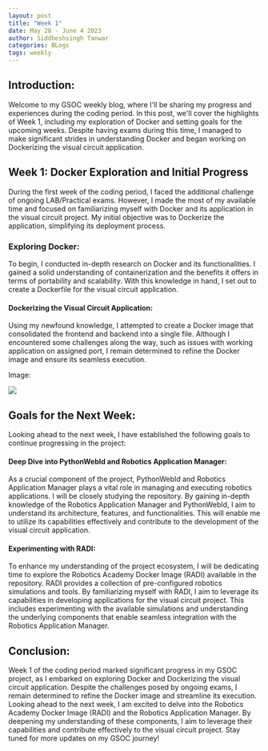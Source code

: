 ```yaml
---
layout: post
title: "Week 1"
date: May 28 - June 4 2023
author: Siddheshsingh Tanwar
categories: BLogs
tags: weekly
---
```


## Introduction:

Welcome to my GSOC weekly blog, where I'll be sharing my progress and experiences during the coding period. In this post, we'll cover the highlights of Week 1, including my exploration of Docker and setting goals for the upcoming weeks. Despite having exams during this time, I managed to make significant strides in understanding Docker and began working on Dockerizing the visual circuit application.

## Week 1: Docker Exploration and Initial Progress

During the first week of the coding period, I faced the additional challenge of ongoing LAB/Practical exams. However, I made the most of my available time and focused on familiarizing myself with Docker and its application in the visual circuit project. My initial objective was to Dockerize the application, simplifying its deployment process.

### Exploring Docker:

To begin, I conducted in-depth research on Docker and its functionalities. I gained a solid understanding of containerization and the benefits it offers in terms of portability and scalability. With this knowledge in hand, I set out to create a Dockerfile for the visual circuit application.

#### Dockerizing the Visual Circuit Application:

Using my newfound knowledge, I attempted to create a Docker image that consolidated the frontend and backend into a single file. Although I encountered some challenges along the way, such as issues with working application on assigned port, I remain determined to refine the Docker image and ensure its seamless execution.

Image:

![](https://hackmd.io/_uploads/HJzwbHyvn.png)

## Goals for the Next Week:

Looking ahead to the next week, I have established the following goals to continue progressing in the project:

#### Deep Dive into PythonWebId and Robotics Application Manager:

As a crucial component of the project, PythonWebId and Robotics Application Manager plays a vital role in managing and executing robotics applications. I will be closely studying the repository. By gaining in-depth knowledge of the Robotics Application Manager and PythonWebId, I aim to understand its architecture, features, and functionalities. This will enable me to utilize its capabilities effectively and contribute to the development of the visual circuit application.

#### Experimenting with RADI:

To enhance my understanding of the project ecosystem, I will be dedicating time to explore the Robotics Academy Docker Image (RADI) available in the repository. RADI provides a collection of pre-configured robotics simulations and tools. By familiarizing myself with RADI, I aim to leverage its capabilities in developing applications for the visual circuit project. This includes experimenting with the available simulations and understanding the underlying components that enable seamless integration with the Robotics Application Manager.

## Conclusion:

Week 1 of the coding period marked significant progress in my GSOC project, as I embarked on exploring Docker and Dockerizing the visual circuit application. Despite the challenges posed by ongoing exams, I remain determined to refine the Docker image and streamline its execution. Looking ahead to the next week, I am excited to delve into the Robotics Academy Docker Image (RADI) and the Robotics Application Manager. By deepening my understanding of these components, I aim to leverage their capabilities and contribute effectively to the visual circuit project. Stay tuned for more updates on my GSOC journey!
